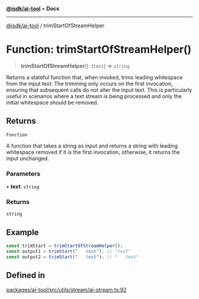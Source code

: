 [**@isdk/ai-tool**](../README.md) • **Docs**

***

[@isdk/ai-tool](../globals.md) / trimStartOfStreamHelper

# Function: trimStartOfStreamHelper()

> **trimStartOfStreamHelper**(): (`text`) => `string`

Returns a stateful function that, when invoked, trims leading whitespace
from the input text. The trimming only occurs on the first invocation, ensuring that
subsequent calls do not alter the input text. This is particularly useful in scenarios
where a text stream is being processed and only the initial whitespace should be removed.

## Returns

`Function`

A function that takes a string as input and returns a string
with leading whitespace removed if it is the first invocation; otherwise, it returns the input unchanged.

### Parameters

• **text**: `string`

### Returns

`string`

## Example

```ts
const trimStart = trimStartOfStreamHelper();
const output1 = trimStart("   text"); // "text"
const output2 = trimStart("   text"); // "   text"
```

## Defined in

[packages/ai-tool/src/utils/stream/ai-stream.ts:92](https://github.com/isdk/ai-tool.js/blob/b0813174e9b350ae47231f8e5f885150313123b0/src/utils/stream/ai-stream.ts#L92)
